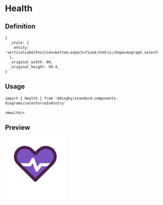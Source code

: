 # Health

## Definition

```
{
  _style: { 
    entity: 'verticalLabelPosition=bottom;aspect=fixed;html=1;shape=mxgraph.salesforce.health;',
  },
  _original_width: 60,
  _original_height: 50.4,
}
```

## Usage

```
import { Health } from '@dinghy/standard-components-diagrams/salesforceIndustry'

<Health/>
```

## Preview

<img src="./health.png" width="200"/>
